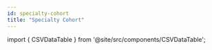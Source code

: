 ```yaml
---
id: specialty-cohort
title: "Specialty Cohort"
---
```



import { CSVDataTable } from '@site/src/components/CSVDataTable';


<CSVDataTable csvUrl="https://raw.githubusercontent.com/tuva-health/readmissions/main/seeds/readmissions__specialty_cohort.csv" />